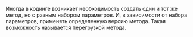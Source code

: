 Иногда в кодинге возникает необходимость создать один и тот же метод, но с разным набором параметров. И, в зависимости от набора параметров, применять определенную версию метода. Такая возможность называется перегрузкой метода.
